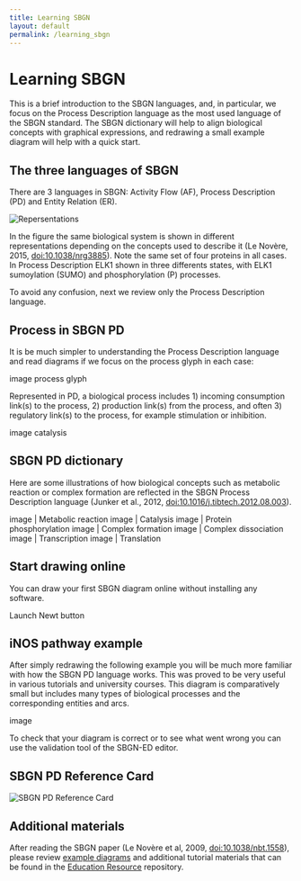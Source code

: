 ```yaml
---
title: Learning SBGN
layout: default
permalink: /learning_sbgn
---
```


# Learning SBGN

<p>This is a brief introduction to the SBGN languages, and, in particular, we focus on the Process Description language as the most used language of the SBGN standard. The SBGN dictionary will help to align biological concepts with graphical expressions, and redrawing a small example diagram will help with a quick start.</p>
  
## The three languages of SBGN

<p>There are 3 languages in SBGN: Activity Flow (AF), Process Description (PD) and Entity Relation (ER).</p>

![Repersentations](/sbgn/images/learning/lenovere_representations.png)

<p>In the figure the same biological system is shown in different representations depending on the concepts used to describe it (Le Novère, 2015, <a href="https://dx.doi.org/10.1038/nrg3885">doi:10.1038/nrg3885</a>). Note the same set of four proteins in all cases. In Process Description ELK1 shown in three differents states, with ELK1 sumoylation (SUMO) and phosphorylation (P) processes.</p>

<p>To avoid any confusion, next we review only the Process Description language.</p>

## Process in SBGN PD

<p>It is be much simpler to understanding the Process Description language and read diagrams if we focus on the process glyph in each case:</p>
  
image process glyph

<p>Represented in PD, a biological process includes 1) incoming consumption link(s) to the process, 2) production link(s) from the process, and often 3) regulatory link(s) to the process, for example stimulation or inhibition.</p>

image catalysis

## SBGN PD dictionary

<p>Here are some illustrations of how biological concepts such as metabolic reaction or complex formation are reflected in the SBGN Process Description language (Junker et al., 2012, <a href="https://dx.doi.org/10.1016/j.tibtech.2012.08.003">doi:10.1016/j.tibtech.2012.08.003</a>).</p>

image | Metabolic reaction
image | Catalysis
image | Protein phosphorylation
image | Complex formation
image | Complex dissociation
image | Transcription
image | Translation

## Start drawing online

<p>You can draw your first SBGN diagram online without installing any software.</p>

Launch Newt button

## iNOS pathway example

<p>After simply redrawing the following example you will be much more familiar with how the SBGN PD language works. This was proved to be very useful in various tutorials and university courses. This diagram is comparatively small but includes many types of biological processes and the corresponding entities and arcs.</p>

image

<p>To check that your diagram is correct or to see what went wrong you can use the validation tool of the SBGN-ED editor.</p>

## SBGN PD Reference Card

![SBGN PD Reference Card](/sbgn/images/learning/PD_L1V1.3.png)

## Additional materials

After reading the SBGN paper (Le Novère et al, 2009, [doi:10.1038/nbt.1558](https://dx.doi.org/10.1038/nbt.1558)), please review [example diagrams](/examples) and additional tutorial materials that can be found in the [Education Resource](https://github.com/sbgn/educational-resources) repository.
